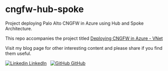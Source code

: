 # cngfw-hub-spoke

Project deploying Palo Alto CNGFW in Azure using Hub and Spoke Architecture.

This repo accompanies the project titled  [Deploying CNGFW in Azure - VNet](https://xxx)

Visit my blog page for other interesting content and please share if you find them useful.


[![Linkedin](https://i.sstatic.net/gVE0j.png) LinkedIn](https://www.linkedin.com/in/eyetanfelix/)
&nbsp;
[![GitHub](https://i.sstatic.net/tskMh.png) GitHub](https://github.com/madjava/)
